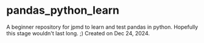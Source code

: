 # pandas_python_learn
A beginner repository for jpmd to learn and test pandas in python. Hopefully this stage wouldn't last long. ;)
Created on Dec 24, 2024.
